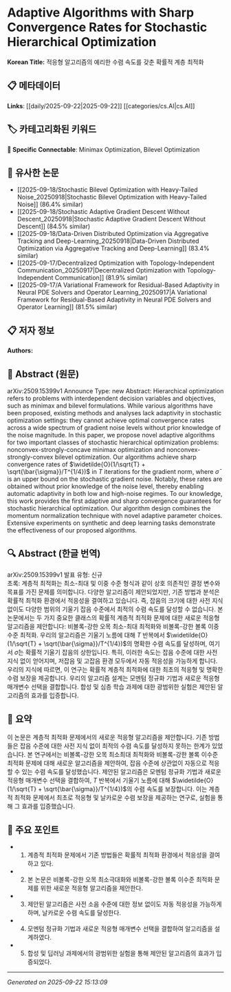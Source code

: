 # Adaptive Algorithms with Sharp Convergence Rates for Stochastic Hierarchical Optimization

**Korean Title:** 적응형 알고리즘의 예리한 수렴 속도를 갖춘 확률적 계층 최적화

## 📋 메타데이터

**Links**: [[daily/2025-09-22|2025-09-22]] [[categories/cs.AI|cs.AI]]

## 🏷️ 카테고리화된 키워드
**🔗 Specific Connectable**: Minimax Optimization, Bilevel Optimization

## 🔗 유사한 논문
- [[2025-09-18/Stochastic Bilevel Optimization with Heavy-Tailed Noise_20250918|Stochastic Bilevel Optimization with Heavy-Tailed Noise]] (86.4% similar)
- [[2025-09-18/Stochastic Adaptive Gradient Descent Without Descent_20250918|Stochastic Adaptive Gradient Descent Without Descent]] (84.5% similar)
- [[2025-09-18/Data-Driven Distributed Optimization via Aggregative Tracking and Deep-Learning_20250918|Data-Driven Distributed Optimization via Aggregative Tracking and Deep-Learning]] (83.4% similar)
- [[2025-09-17/Decentralized Optimization with Topology-Independent Communication_20250917|Decentralized Optimization with Topology-Independent Communication]] (81.9% similar)
- [[2025-09-17/A Variational Framework for Residual-Based Adaptivity in Neural PDE Solvers and Operator Learning_20250917|A Variational Framework for Residual-Based Adaptivity in Neural PDE Solvers and Operator Learning]] (81.5% similar)

## 📋 저자 정보

**Authors:** 

## 📄 Abstract (원문)

arXiv:2509.15399v1 Announce Type: new 
Abstract: Hierarchical optimization refers to problems with interdependent decision variables and objectives, such as minimax and bilevel formulations. While various algorithms have been proposed, existing methods and analyses lack adaptivity in stochastic optimization settings: they cannot achieve optimal convergence rates across a wide spectrum of gradient noise levels without prior knowledge of the noise magnitude. In this paper, we propose novel adaptive algorithms for two important classes of stochastic hierarchical optimization problems: nonconvex-strongly-concave minimax optimization and nonconvex-strongly-convex bilevel optimization. Our algorithms achieve sharp convergence rates of $\widetilde{O}(1/\sqrt{T} + \sqrt{\bar{\sigma}}/T^{1/4})$ in $T$ iterations for the gradient norm, where $\bar{\sigma}$ is an upper bound on the stochastic gradient noise. Notably, these rates are obtained without prior knowledge of the noise level, thereby enabling automatic adaptivity in both low and high-noise regimes. To our knowledge, this work provides the first adaptive and sharp convergence guarantees for stochastic hierarchical optimization. Our algorithm design combines the momentum normalization technique with novel adaptive parameter choices. Extensive experiments on synthetic and deep learning tasks demonstrate the effectiveness of our proposed algorithms.

## 🔍 Abstract (한글 번역)

arXiv:2509.15399v1 발표 유형: 신규  
초록: 계층적 최적화는 최소-최대 및 이중 수준 형식과 같이 상호 의존적인 결정 변수와 목표를 가진 문제를 의미합니다. 다양한 알고리즘이 제안되었지만, 기존 방법과 분석은 확률적 최적화 환경에서 적응성을 결여하고 있습니다. 즉, 잡음의 크기에 대한 사전 지식 없이도 다양한 범위의 기울기 잡음 수준에서 최적의 수렴 속도를 달성할 수 없습니다. 본 논문에서는 두 가지 중요한 클래스의 확률적 계층적 최적화 문제에 대한 새로운 적응형 알고리즘을 제안합니다: 비볼록-강한 오목 최소-최대 최적화와 비볼록-강한 볼록 이중 수준 최적화. 우리의 알고리즘은 기울기 노름에 대해 $T$ 반복에서 $\widetilde{O}(1/\sqrt{T} + \sqrt{\bar{\sigma}}/T^{1/4})$의 명확한 수렴 속도를 달성하며, 여기서 $\bar{\sigma}$는 확률적 기울기 잡음의 상한입니다. 특히, 이러한 속도는 잡음 수준에 대한 사전 지식 없이 얻어지며, 저잡음 및 고잡음 환경 모두에서 자동 적응성을 가능하게 합니다. 우리의 지식에 따르면, 이 연구는 확률적 계층적 최적화에 대한 최초의 적응형 및 명확한 수렴 보장을 제공합니다. 우리의 알고리즘 설계는 모멘텀 정규화 기법과 새로운 적응형 매개변수 선택을 결합합니다. 합성 및 심층 학습 과제에 대한 광범위한 실험은 제안된 알고리즘의 효과를 입증합니다.

## 📝 요약

이 논문은 계층적 최적화 문제에서의 새로운 적응형 알고리즘을 제안합니다. 기존 방법들은 잡음 수준에 대한 사전 지식 없이 최적의 수렴 속도를 달성하지 못하는 한계가 있었습니다. 본 연구에서는 비볼록-강한 오목 최소최대 최적화와 비볼록-강한 볼록 이수준 최적화 문제에 대해 새로운 알고리즘을 제안하여, 잡음 수준에 상관없이 자동으로 적응할 수 있는 수렴 속도를 달성했습니다. 제안된 알고리즘은 모멘텀 정규화 기법과 새로운 적응형 매개변수 선택을 결합하여, $T$ 반복에서 기울기 노름에 대해 $\widetilde{O}(1/\sqrt{T} + \sqrt{\bar{\sigma}}/T^{1/4})$의 수렴 속도를 보장합니다. 이는 계층적 최적화 문제에서 최초로 적응형 및 날카로운 수렴 보장을 제공하는 연구로, 실험을 통해 그 효과를 입증했습니다.

## 🎯 주요 포인트

- 1. 계층적 최적화 문제에서 기존 방법들은 확률적 최적화 환경에서 적응성을 결여하고 있다.

- 2. 본 논문은 비볼록-강한 오목 최소극대화와 비볼록-강한 볼록 이수준 최적화 문제를 위한 새로운 적응형 알고리즘을 제안한다.

- 3. 제안된 알고리즘은 사전 소음 수준에 대한 정보 없이도 자동 적응성을 가능하게 하며, 날카로운 수렴 속도를 달성한다.

- 4. 모멘텀 정규화 기법과 새로운 적응형 매개변수 선택을 결합하여 알고리즘을 설계하였다.

- 5. 합성 및 딥러닝 과제에서의 광범위한 실험을 통해 제안된 알고리즘의 효과가 입증되었다.

---

*Generated on 2025-09-22 15:13:09*
